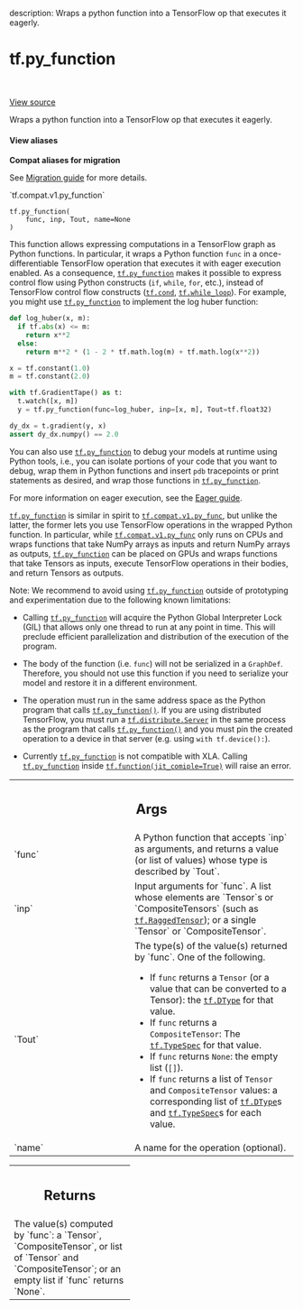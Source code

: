 description: Wraps a python function into a TensorFlow op that executes it eagerly.

<div itemscope itemtype="http://developers.google.com/ReferenceObject">
<meta itemprop="name" content="tf.py_function" />
<meta itemprop="path" content="Stable" />
</div>

# tf.py_function

<!-- Insert buttons and diff -->

<table class="tfo-notebook-buttons tfo-api nocontent" align="left">

</table>

<a target="_blank" class="external" href="/code/stable/tensorflow/python/ops/script_ops.py">View source</a>



Wraps a python function into a TensorFlow op that executes it eagerly.

<section class="expandable">
  <h4 class="showalways">View aliases</h4>
  <p>
<b>Compat aliases for migration</b>
<p>See
<a href="https://www.tensorflow.org/guide/migrate">Migration guide</a> for
more details.</p>
<p>`tf.compat.v1.py_function`</p>
</p>
</section>

<pre class="devsite-click-to-copy prettyprint lang-py tfo-signature-link">
<code>tf.py_function(
    func, inp, Tout, name=None
)
</code></pre>



<!-- Placeholder for "Used in" -->

This function allows expressing computations in a TensorFlow graph as
Python functions. In particular, it wraps a Python function `func`
in a once-differentiable TensorFlow operation that executes it with eager
execution enabled. As a consequence, <a href="../tf/py_function.md"><code>tf.py_function</code></a> makes it
possible to express control flow using Python constructs (`if`, `while`,
`for`, etc.), instead of TensorFlow control flow constructs (<a href="../tf/cond.md"><code>tf.cond</code></a>,
<a href="../tf/while_loop.md"><code>tf.while_loop</code></a>). For example, you might use <a href="../tf/py_function.md"><code>tf.py_function</code></a> to
implement the log huber function:

```python
def log_huber(x, m):
  if tf.abs(x) <= m:
    return x**2
  else:
    return m**2 * (1 - 2 * tf.math.log(m) + tf.math.log(x**2))

x = tf.constant(1.0)
m = tf.constant(2.0)

with tf.GradientTape() as t:
  t.watch([x, m])
  y = tf.py_function(func=log_huber, inp=[x, m], Tout=tf.float32)

dy_dx = t.gradient(y, x)
assert dy_dx.numpy() == 2.0
```

You can also use <a href="../tf/py_function.md"><code>tf.py_function</code></a> to debug your models at runtime
using Python tools, i.e., you can isolate portions of your code that
you want to debug, wrap them in Python functions and insert `pdb` tracepoints
or print statements as desired, and wrap those functions in
<a href="../tf/py_function.md"><code>tf.py_function</code></a>.

For more information on eager execution, see the
[Eager guide](https://tensorflow.org/guide/eager).

<a href="../tf/py_function.md"><code>tf.py_function</code></a> is similar in spirit to <a href="../tf/compat/v1/py_func.md"><code>tf.compat.v1.py_func</code></a>, but unlike
the latter, the former lets you use TensorFlow operations in the wrapped
Python function. In particular, while <a href="../tf/compat/v1/py_func.md"><code>tf.compat.v1.py_func</code></a> only runs on CPUs
and wraps functions that take NumPy arrays as inputs and return NumPy arrays
as outputs, <a href="../tf/py_function.md"><code>tf.py_function</code></a> can be placed on GPUs and wraps functions
that take Tensors as inputs, execute TensorFlow operations in their bodies,
and return Tensors as outputs.

Note: We recommend to avoid using <a href="../tf/py_function.md"><code>tf.py_function</code></a> outside of prototyping
and experimentation due to the following known limitations:

* Calling <a href="../tf/py_function.md"><code>tf.py_function</code></a> will acquire the Python Global Interpreter Lock
  (GIL) that allows only one thread to run at any point in time. This will
  preclude efficient parallelization and distribution of the execution of the
  program.

* The body of the function (i.e. `func`) will not be serialized in a
  `GraphDef`. Therefore, you should not use this function if you need to
  serialize your model and restore it in a different environment.

* The operation must run in the same address space as the Python program
  that calls <a href="../tf/py_function.md"><code>tf.py_function()</code></a>. If you are using distributed
  TensorFlow, you must run a <a href="../tf/distribute/Server.md"><code>tf.distribute.Server</code></a> in the same process as the
  program that calls <a href="../tf/py_function.md"><code>tf.py_function()</code></a> and you must pin the created
  operation to a device in that server (e.g. using `with tf.device():`).

* Currently <a href="../tf/py_function.md"><code>tf.py_function</code></a> is not compatible with XLA. Calling
  <a href="../tf/py_function.md"><code>tf.py_function</code></a> inside <a href="../tf/function.md"><code>tf.function(jit_comiple=True)</code></a> will raise an
  error.

<!-- Tabular view -->
 <table class="responsive fixed orange">
<colgroup><col width="214px"><col></colgroup>
<tr><th colspan="2"><h2 class="add-link">Args</h2></th></tr>

<tr>
<td>
`func`
</td>
<td>
A Python function that accepts `inp` as arguments, and returns a
value (or list of values) whose type is described by `Tout`.
</td>
</tr><tr>
<td>
`inp`
</td>
<td>
Input arguments for `func`.  A list whose elements are `Tensor`s or
`CompositeTensors` (such as <a href="../tf/RaggedTensor.md"><code>tf.RaggedTensor</code></a>); or a single `Tensor` or
`CompositeTensor`.
</td>
</tr><tr>
<td>
`Tout`
</td>
<td>
The type(s) of the value(s) returned by `func`.  One of the
following.

* If `func` returns a `Tensor` (or a value that can be converted to a
  Tensor): the <a href="../tf/dtypes/DType.md"><code>tf.DType</code></a> for that value.
* If `func` returns a `CompositeTensor`: The <a href="../tf/TypeSpec.md"><code>tf.TypeSpec</code></a> for that value.
* If `func` returns `None`: the empty list (`[]`).
* If `func` returns a list of `Tensor` and `CompositeTensor` values:
  a corresponding list of <a href="../tf/dtypes/DType.md"><code>tf.DType</code></a>s and <a href="../tf/TypeSpec.md"><code>tf.TypeSpec</code></a>s for each value.
</td>
</tr><tr>
<td>
`name`
</td>
<td>
A name for the operation (optional).
</td>
</tr>
</table>



<!-- Tabular view -->
 <table class="responsive fixed orange">
<colgroup><col width="214px"><col></colgroup>
<tr><th colspan="2"><h2 class="add-link">Returns</h2></th></tr>
<tr class="alt">
<td colspan="2">
The value(s) computed by `func`: a `Tensor`, `CompositeTensor`, or list of
`Tensor` and `CompositeTensor`; or an empty list if `func` returns `None`.
</td>
</tr>

</table>

